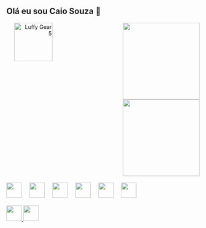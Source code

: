 <h2>Olá eu sou Caio Souza 👋</h2>

<!-- Container horizontal: Gráficos + Luffy -->
<div style="display: flex; align-items: flex-start; justify-content: space-between; flex-wrap: wrap;">
  <!-- Imagem do Luffy à direita dos gráficos -->
  <div float="right" align="right" style="margin-left: 20px;">
    <img src="https://media.tenor.com/nE9laAoTsBEAAAAj/luffy-gear-5-laughing-sticker.gif" style="height: 100px;" alt="Luffy Gear 5" />
  </div>

  <!-- Bloco dos gráficos -->
  <div align="left">
    <img src="https://github-readme-stats.vercel.app/api?username=Kai0ult&hide_title=false&hide_rank=false&show_icons=true&include_all_commits=false&count_private=true&disable_animations=false&theme=dracula&locale=en&hide_border=true&order=1" height="200" />
    <br>
    <img src="https://github-readme-stats.vercel.app/api/top-langs?username=Kai0ult&locale=en&hide_title=false&layout=compact&card_width=320&langs_count=5&theme=dracula&hide_border=true&order=2" height="200" />
  </div>

</div>

<br>

<!-- Skills -->
<div align="left">
  <img src="https://skillicons.dev/icons?i=html" height="40" />
  <img width="12"/>
  <img src="https://skillicons.dev/icons?i=css" height="40" />
  <img width="12"/>
  <img src="https://skillicons.dev/icons?i=js" height="40" />
  <img width="12"/>
  <img src="https://skillicons.dev/icons?i=express" height="40" />
  <img width="12"/>
  <img src="https://skillicons.dev/icons?i=java" height="40" />
  <img width="12"/>
  <img src="https://skillicons.dev/icons?i=py" height="40" />
</div>

<br>

<!-- Redes sociais -->
<div>
  <a href="https://www.instagram.com/caiosouza58/" target="_blank">
    <img src="https://img.shields.io/static/v1?message=Instagram&logo=instagram&label=&color=E4405F&logoColor=white&labelColor=&style=for-the-badge" height="40" />
  </a>
  <a href="mailto:caiosouzza408@gmail.com" target="_blank">
    <img src="https://img.shields.io/static/v1?message=Gmail&logo=gmail&label=&color=D14619&logoColor=white&labelColor=&style=for-the-badge" height="40" />
  </a>
</div>
